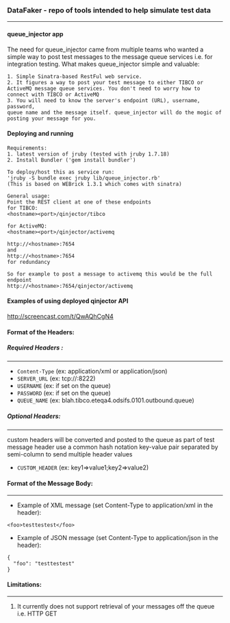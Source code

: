 ### DataFaker - repo of tools intended to help simulate test data 
***
#### queue_injector app
The need for queue_injector came from multiple teams who wanted a simple way to post test messages to the message queue services i.e. for integration testing.
What makes queue_injector simple and valuable: 
```
1. Simple Sinatra-based RestFul web service. 
2. It figures a way to post your test message to either TIBCO or 
ActiveMQ message queue services. You don't need to worry how to connect with TIBCO or ActiveMQ
3. You will need to know the server's endpoint (URL), username, password, 
queue name and the message itself. queue_injector will do the mogic of posting your message for you.
```
#### Deploying and running
```
Requirements: 
1. latest version of jruby (tested with jruby 1.7.18)
2. Install Bundler ('gem install bundler')

To deploy/host this as service run:
'jruby -S bundle exec jruby lib/queue_injector.rb'
(This is based on WEBrick 1.3.1 which comes with sinatra)

General usage:
Point the REST client at one of these endpoints 
for TIBCO:
<hostname><port>/qinjector/tibco

for ActiveMQ:
<hostname><port>/qinjector/activemq

http://<hostname>:7654
and 
http://<hostname>:7654
for redundancy

So for example to post a message to activemq this would be the full endpoint
http://<hostname>:7654/qinjector/activemq
```
#### Examples of using deployed qinjector API
http://screencast.com/t/QwAQhCgN4

#### Format of the Headers:

##### Required Headers :
---
* `Content-Type` (ex: application/xml or application/json)
* `SERVER_URL` (ex: tcp://<hostname>:8222)
* `USERNAME` (ex: <username> if set on the queue)
* `PASSWORD` (ex: <password> if set on the queue)
* `QUEUE_NAME` (ex: blah.tibco.eteqa4.odsifs.0101.outbound.queue)

##### Optional Headers:
---
custom headers will be converted and posted to the queue as part of test message header
use a common hash notation key-value pair separated by semi-column to send multiple header values
* `CUSTOM_HEADER` (ex: key1=>value1;key2=>value2)


#### Format of the Message Body:
---
* Example of XML message (set Content-Type to application/xml in the header):
```
<foo>testtestest</foo>
```
* Example of JSON message (set Content-Type to application/json in the header):
```
{
  "foo": "testtestest"
}
```

#### Limitations:
---
1. It currently does not support retrieval of your messages off the queue i.e. HTTP GET 

